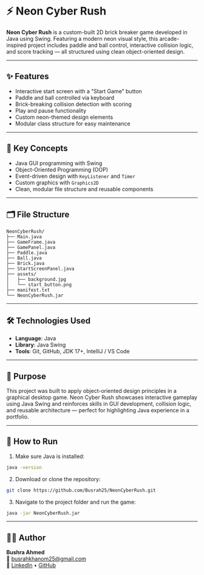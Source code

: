 # ⚡ Neon Cyber Rush

**Neon Cyber Rush** is a custom-built 2D brick breaker game developed in Java using Swing. Featuring a modern neon visual style, this arcade-inspired project includes paddle and ball control, interactive collision logic, and score tracking — all structured using clean object-oriented design.

---

## ✨ Features

- Interactive start screen with a "Start Game" button
- Paddle and ball controlled via keyboard
- Brick-breaking collision detection with scoring
- Play and pause functionality
- Custom neon-themed design elements
- Modular class structure for easy maintenance

---

## 🧠 Key Concepts

- Java GUI programming with Swing
- Object-Oriented Programming (OOP)
- Event-driven design with `KeyListener` and `Timer`
- Custom graphics with `Graphics2D`
- Clean, modular file structure and reusable components

---

## 🗂️ File Structure

```
NeonCyberRush/
├── Main.java
├── GameFrame.java
├── GamePanel.java
├── Paddle.java
├── Ball.java
├── Brick.java
├── StartScreenPanel.java
├── assets/
│   ├── background.jpg
│   └── start_button.png
├── manifest.txt
└── NeonCyberRush.jar
```

---

## 🛠️ Technologies Used

- **Language**: Java  
- **Library**: Java Swing  
- **Tools**: Git, GitHub, JDK 17+, IntelliJ / VS Code

---

## 🎯 Purpose

This project was built to apply object-oriented design principles in a graphical desktop game. Neon Cyber Rush showcases interactive gameplay using Java Swing and reinforces skills in GUI development, collision logic, and reusable architecture — perfect for highlighting Java experience in a portfolio.

---

## 🧩 How to Run

1. Make sure Java is installed:
```bash
java -version
```

2. Download or clone the repository:
```bash
git clone https://github.com/Busrah25/NeonCyberRush.git
```

3. Navigate to the project folder and run the game:
```bash
java -jar NeonCyberRush.jar
```

---

## 👩‍💻 Author

**Bushra Ahmed**  
📧 [busrahkhanom25@gmail.com](mailto:busrahkhanom25@gmail.com)  
🔗 [LinkedIn](https://linkedin.com/in/busrah) • [GitHub](https://github.com/Busrah25)

